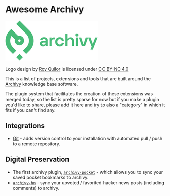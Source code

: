 # Awesome Archivy

![logo](https://raw.githubusercontent.com/archivy/archivy/master/docs/img/logo.png)

Logo design by [Roy Quilor](https://www.quilor.com/) is licensed under [CC BY-NC 4.0](https://creativecommons.org/licenses/by-nc/4.0)

This is a list of projects, extensions and tools that are built around the [Archivy](https://archivy.github.io) knowledge base software.

The plugin system that facilitates the creation of these extensions was merged today, so the list is pretty sparse for now but if you make a plugin you'd like to share, please add it here and try to also a "category" in which it fits if you can't find any.

## Integrations

- [Git](https://github.com/archivy/archivy-git) - adds version control to your installation with automated pull / push to a remote repository.

## Digital Preservation

- The first archivy plugin, [`archivy-pocket`](https://github.com/archivy/archivy-pocket) - which allows you to sync your saved pocket bookmarks to archivy.
- [`archivy-hn`](https://github.com/archivy/archivy-hn) - sync your upvoted / favorited hacker news posts (including comments) to archivy. 
